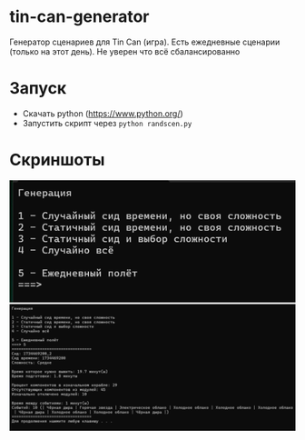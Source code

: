 # tin-can-generator
Генератор сценариев для Tin Can (игра).
Есть ежедневные сценарии (только на этот день). Не уверен что всё сбалансированно

# Запуск

- Скачать python (https://www.python.org/)
- Запустить скрипт через `python randscen.py`

# Скриншоты

<a>
    <picture>
      <source media="(prefers-color-scheme: dark)" srcset="https://raw.githubusercontent.com/play-go/tin-can-generator/refs/heads/main/image1.png">
      <img alt="Flutter" src="https://raw.githubusercontent.com/play-go/tin-can-generator/refs/heads/main/image1.png">
    </picture>
  <picture>
      <source media="(prefers-color-scheme: dark)" srcset="https://raw.githubusercontent.com/play-go/tin-can-generator/refs/heads/main/image2.png">
      <img alt="Flutter" src="https://raw.githubusercontent.com/play-go/tin-can-generator/refs/heads/main/image2.png">
    </picture>
</a>
